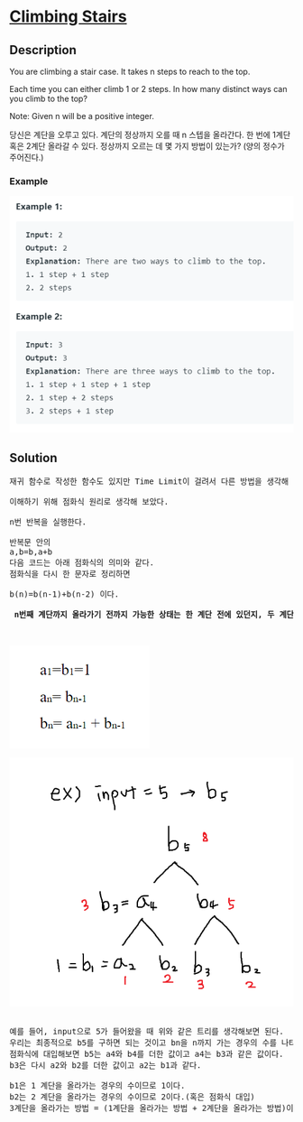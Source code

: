 # [Climbing Stairs](https://leetcode.com/problems/climbing-stairs/)

## Description

You are climbing a stair case. It takes n steps to reach to the top.

Each time you can either climb 1 or 2 steps. In how many distinct ways can you climb to the top?

Note: Given n will be a positive integer.

당신은 계단을 오루고 있다. 계단의 정상까지 오를 때 n 스텝을 올라간다.
한 번에 1계단 혹은 2계단 올라갈 수 있다. 정상까지 오르는 데 몇 가지 방법이 있는가?
(양의 정수가 주어진다.)

### Example
![예시](./img/ex.png)



## Solution
<pre>
재귀 함수로 작성한 함수도 있지만 Time Limit이 걸려서 다른 방법을 생각해 보았다. 

이해하기 위해 점화식 원리로 생각해 보았다. 

n번 반복을 실행한다.

반복문 안의
a,b=b,a+b 
다음 코드는 아래 점화식의 의미와 같다.
점화식을 다시 한 문자로 정리하면

b(n)=b(n-1)+b(n-2) 이다.

<b> n번째 계단까지 올라가기 전까지 가능한 상태는 한 계단 전에 있던지, 두 계단 전에 있을 수 있다</b>는 의미이다.


</pre>

![점화식 원리](./img/sol1.png)

![트리로 이해하기](./img/sol2.png)

<pre>

예를 들어, input으로 5가 들어왔을 때 위와 같은 트리를 생각해보면 된다.
우리는 최종적으로 b5를 구하면 되는 것이고 bn을 n까지 가는 경우의 수를 나타낸다고 생각하면 된다.
점화식에 대입해보면 b5는 a4와 b4를 더한 값이고 a4는 b3과 같은 값이다. 
b3은 다시 a2와 b2를 더한 값이고 a2는 b1과 같다.

b1은 1 계단을 올라가는 경우의 수이므로 1이다.
b2는 2 계단을 올라가는 경우의 수이므로 2이다.(혹은 점화식 대입)
3계단을 올라가는 방법 = (1계단을 올라가는 방법 + 2계단을 올라가는 방법)이 되는 것이다.

</pre>



